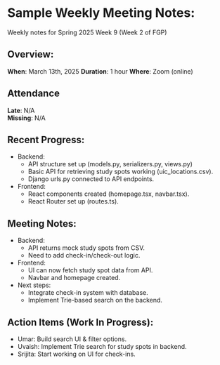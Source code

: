 # Sample Weekly Meeting Notes:
Weekly notes for Spring 2025 Week 9 (Week 2 of FGP)

## Overview:
**When**:  March 13th, 2025
**Duration**:  1 hour
**Where**:  Zoom (online)

## Attendance
**Late**: N/A  
**Missing**: N/A

## Recent Progress:
* Backend:
  * API structure set up (models.py, serializers.py, views.py)
  * Basic API for retrieving study spots working (uic_locations.csv).
  * Django urls.py connected to API endpoints.
* Frontend:
    * React components created (homepage.tsx, navbar.tsx).
    * React Router set up (routes.ts).

## Meeting Notes: 
* Backend:
    * API returns mock study spots from CSV.
    * Need to add check-in/check-out logic.
* Frontend:
    * UI can now fetch study spot data from API.
    * Navbar and homepage created.
* Next steps:
    * Integrate check-in system with database.
    * Implement Trie-based search on the backend.
 
## Action Items (Work In Progress):
* Umar: Build search UI & filter options.
* Uvaish: Implement Trie search for study spots in backend.
* Srijita: Start working on UI for check-ins.
